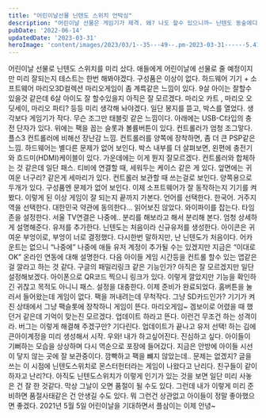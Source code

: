 ```yaml
---
title: "어린이날선물 닌텐도 스위치 언박싱"
description: "어린이날 선물은 게임기가 제격. 왜? 나도 할수 있으니까~ 닌텐도 동숲에디션을 언박싱해본다."
pubDate: '2022-06-14'
updatedDate: '2023-03-31'
heroImage: 'content/images/2023/03/1--35---49--.pm-2023-03-31------5.41.32.jpg'
---
```


어린이날 선물로 닌텐도 스위치를 미리 샀다. 애들에게 어린이날에 선물로 줄 예정이지만 미리 잘되는지 테스트는 한번 해봐야겠다.
구성품은 이상이 없다.
하드웨어 기기 + 소프트웨어 마리오3D컬렉션
마리오게임이 좀 계륵같은 느낌이 있다. 9살 아이는 잘할수 있을것 같은데 6살 아이도 잘 할수있을지 아직은 잘 모르겠다. 마리오 카트 , 마리오 오딧세이, 마리오 파티? 등등 미리 생각해 놔야겠다.
일단 봉지를 뜯고,
박스를 열었다.
생각보다 게임기가 작다.
무슨 조그만 태블릿 같은 느낌이다.
아래에는 USB-C타입의 충전 단자가 있다.
위에는 팩을 꼽는 슬롯과 볼륨버튼이 있다.
컨트롤러가 엄청 조그맣다. 플스3 컨트롤러에 비해선 장난감 느낌.
컨트롤러를 양쪽에 장착하면, 좀 더 큰 PSP같은 느낌.
하드웨어는 별다른 문제가 없어 보인다.
박스 내부를 더 살펴보면,
왼편에 충전기와 흐드미(HDMI)케이블이 있다.
가운데에는 이게 뭔지 잘모르겠다. 컨트롤러와 합체하는 것 같은데 일단 패스.
티비에 연결할 때, 세워두는 케이스 같은 게 있다.
앞면에는 귀여운 너구리? 같은게 세마리가 있다.
컨트롤러 보관할 때 쓰는걸로 보인다. 양쪽용으로 두개가 있다.
구성품엔 문제가 없어 보인다.
이제 소프트웨어가 잘 동작하는지 기기를 켜봤다.
이렇게 된 이상 게임이 잘 되는지 끝까지 가본다.
언어를 선택한다. 한국어.
거주지역을 선택한다. 대한민국
약관에 동의한다… 읽어보진 않았다.
와이파이를 잡는다.
타임존을 설정한다. 서울
TV연결은 나중에..
분리를 해보라고 해서
분리해 본다.
엄청 상세하게 설명해준다.
유저를 추가한다.
닌텐도는 처음이라 신규유저를 생성한다.
아이콘은 귀여운 부엉이로,
부엉이 너로 결정했다.
다시한번 말하지만, 난 닌텐도가 처음이다. 어카운트는 없으니 “나중에”
나중에 애들 유저 계정이 추가될 수는 있겠지만 지금은 “이대로OK”
온라인 연동에 대해 설명한다. 다음
아이들 게임 시간등을 컨트롤 할수 있는 앱같은 걸 깔라고 하는 것 같다.
구글의 패밀리링크 같은 기능인가? 아직은 잘 모르겠지만 일단 설정해보겠다.
아이폰으로 QR코드 찍으니 링크가 있다.
이렇게 깔았지만 기능을 확인하긴 귀찮고 목적도 아니니 패스.
설정을 대충한다.
이제 준비가 완료되었다.
홈버튼을 눌러서 들어왔는데 게임이 없다.
팩을 꺼내려는데 무척작다. 그냥 SD카드인가?
기기가 켜진 상태에서 그냥 팩슬롯에 장착하니 게임이 뜬다.
마리오게임~ 겜보이로 어렸을 때 했던거 같은데 기억이 맞는진 모르겠다.
업데이트 하라고 뜬다. 이런건 무조건 하는 성격이라.
버그는 이렇게 해결해 주겠구만? 기다린다.
업데이트가 끝나고 유저 선택! 하는 김에 큰아이계정을 미리 생성해서 시작.
우와! 내가 하고싶어진다. 진심하고 싶다.
아이들이 기뻐하는 모습을 상상하며 다시 역순으로 포장에 들어갔다.
지금은 안방에 아이들 시선이 닿지 않는 곳에 잘 보관중이다.
깜빡하고 팩을 뺴지 않았는데.. 문제는 없겠지?
글을 쓰는 이 시점에 닌텐도스위치로 몬스터헌터라는 게임이 나왔다고 난리다.
친구들이 같이 하자고 난리?다.
아직도 닌텐도스위치가 이렇게 인기가 있는 것을 보면 일단 미리 사놓은 건 잘 한 것같다.
막상 그날이 오면 품절이 될 수도 있다. 그런데 내가 이렇게 미리 준비하면 품절사태같은 건 안생길 수도 있다.
뭐 그런건 상관없고 아이들이 정말 좋아했으면 좋겠다.
2021년 5월 5일 어린이날을 기대하면서 플삼이는 이제 안녕~
